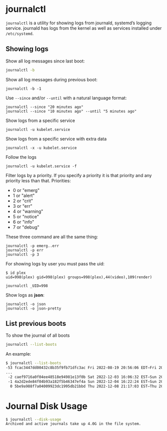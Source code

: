 # journalctl

`journalctl` is a utility for showing logs from journald, systemd’s logging service. journald has logs from the kernel as well as services installed under `/etc/systemd`.

## Showing logs

Show all log messages since last boot:

```sh
journalctl -b
```

Show all log messages during previous boot:

```
journalctl -b -1
```

Use `--since` and/or `--until` with a natural language format:

```
journalctl --since "20 minutes ago"
journalctl --since "10 minutes ago" --until "5 minutes ago"
```

Show logs from a specific service

```
journalctl -u kubelet.service
```

Show logs from a specific service with extra data

```
journalctl -x -u kubelet.service
```

Follow the logs

```
journalctl -u kubelet.service -f
```

Filter logs by a priority. If you specify a priority it is that priority and any priority less than that. Priorities:
- 0 or "emerg"
- 1 or "alert"
- 2 or "crit"
- 3 or "err"
- 4 or "warning"
- 5 or "notice"
- 6 or "info"
- 7 or "debug"

These three command are all the same thing:

```
journalctl -p emerg..err
journalctl -p err 
journalctl -p 3
```

For showing logs by user you must pass the uid:

```
$ id plex
uid=998(plex) gid=998(plex) groups=998(plex),44(video),109(render)
```

```
journalctl _UID=998
```

Show logs as **json**:

```
journalctl -o json
journalctl -o json-pretty
```

## List previous boots

To show the journal of all boots

```sh
journalctl --list-boots
```

An example:

```sh
$ journalctl --list-boots
-53 fcac3447dd00432c8b35f9fb71dfc3ac Fri 2022-08-19 20:56:06 EDT—Fri 2022-08-19 21:51:52 EDT
...
 -2 caef9716a0f04ee48518e94981e13f0b Sat 2022-12-03 16:06:32 EST—Sun 2022-12-04 02:23:33 EST
 -1 4a2d2ede84f04b93a182f5b46347ef4a Sun 2022-12-04 16:22:24 EST—Sun 2022-12-04 23:20:05 EST
  0 5be9a988f7a04009923dc1995db21bbd Thu 2022-12-08 21:17:03 EST—Thu 2022-12-08 21:17:38 EST
```

# Journal Disk Usage

```sh
$ journalctl --disk-usage
Archived and active journals take up 4.0G in the file system.
```